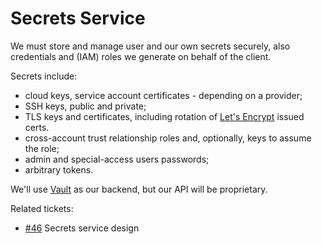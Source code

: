 # Secrets Service

We must store and manage user and our own secrets securely, also credentials and (IAM) roles we generate on behalf of the client.

Secrets include:

- cloud keys, service account certificates - depending on a provider;
- SSH keys, public and private;
- TLS keys and certificates, including rotation of [Let's Encrypt] issued certs.
- cross-account trust relationship roles and, optionally, keys to assume the role;
- admin and special-access users passwords;
- arbitrary tokens.

We'll use [Vault] as our backend, but our API will be proprietary.

Related tickets:

- [#46](https://github.com/agilestacks/control-plane/issues/46) Secrets service design

[Vault]: https://www.vaultproject.io/
[Let's Encrypt]: https://letsencrypt.org/
